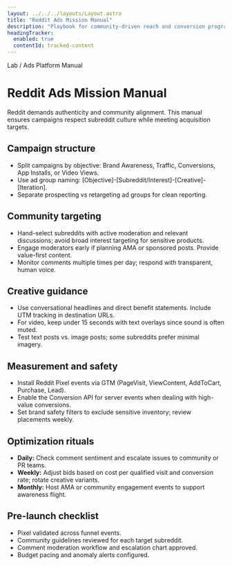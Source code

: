```yaml
---
layout: ../../../layouts/Layout.astro
title: "Reddit Ads Mission Manual"
description: "Playbook for community-driven reach and conversion programs on Reddit."
headingTracker:
  enabled: true
  contentId: tracked-content
---
```

<div class="container" id="tracked-content">
  <p class="supertitle mono">Lab / Ads Platform Manual</p>
  <h1>Reddit Ads Mission Manual</h1>
  <p class="intro">Reddit demands authenticity and community alignment. This manual ensures campaigns respect subreddit culture while meeting acquisition targets.</p>

  <section>
    <h2>Campaign structure</h2>
    <ul>
      <li>Split campaigns by objective: Brand Awareness, Traffic, Conversions, App Installs, or Video Views.</li>
      <li>Use ad group naming: <span class="mono">[Objective]-[Subreddit/Interest]-[Creative]-[Iteration]</span>.</li>
      <li>Separate prospecting vs retargeting ad groups for clean reporting.</li>
    </ul>
  </section>

  <section>
    <h2>Community targeting</h2>
    <ul>
      <li>Hand-select subreddits with active moderation and relevant discussions; avoid broad interest targeting for sensitive products.</li>
      <li>Engage moderators early if planning AMA or sponsored posts. Provide value-first content.</li>
      <li>Monitor comments multiple times per day; respond with transparent, human voice.</li>
    </ul>
  </section>

  <section>
    <h2>Creative guidance</h2>
    <ul>
      <li>Use conversational headlines and direct benefit statements. Include UTM tracking in destination URLs.</li>
      <li>For video, keep under 15 seconds with text overlays since sound is often muted.</li>
      <li>Test text posts vs. image posts; some subreddits prefer minimal imagery.</li>
    </ul>
  </section>

  <section>
    <h2>Measurement and safety</h2>
    <ul>
      <li>Install Reddit Pixel events via GTM (PageVisit, ViewContent, AddToCart, Purchase, Lead).</li>
      <li>Enable the Conversion API for server events when dealing with high-value conversions.</li>
      <li>Set brand safety filters to exclude sensitive inventory; review placements weekly.</li>
    </ul>
  </section>

  <section>
    <h2>Optimization rituals</h2>
    <ul>
      <li><strong>Daily:</strong> Check comment sentiment and escalate issues to community or PR teams.</li>
      <li><strong>Weekly:</strong> Adjust bids based on cost per qualified visit and conversion rate; rotate creative variants.</li>
      <li><strong>Monthly:</strong> Host AMA or community engagement events to support awareness flight.</li>
    </ul>
  </section>

  <section>
    <h2>Pre-launch checklist</h2>
    <ul>
      <li>Pixel validated across funnel events.</li>
      <li>Community guidelines reviewed for each target subreddit.</li>
      <li>Comment moderation workflow and escalation chart approved.</li>
      <li>Budget pacing and anomaly alerts configured.</li>
    </ul>
  </section>
</div>
